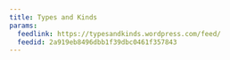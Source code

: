 ```yaml
---
title: Types and Kinds
params:
  feedlink: https://typesandkinds.wordpress.com/feed/
  feedid: 2a919eb8496dbb1f39dbc0461f357843
---
```

